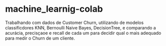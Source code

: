 # machine_learnig-colab
Trabalhando com dados de Customer Churn, utilizando de modelos classificdores KNN, Bernoulli Naive Bayes, DecisionTree, e comparando a acurácia, precisçaoe e recall de cada um para decidir qual o mais adequado para medir o Churn de um cliente.
